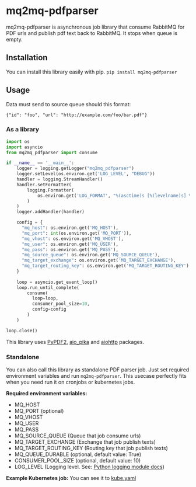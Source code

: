 
# mq2mq-pdfparser

mq2mq-pdfparser is asynchronous job library that consume RabbitMQ for PDF urls and publish pdf text back to RabbitMQ. It stops when queue is empty.

## Installation

You can install this library easily with pip.
`pip install mq2mq-pdfparser` 

## Usage

Data must send to source queue should this format: 

`{"id": "foo", "url": "http://example.com/foo/bar.pdf"}`


### As a library
```py
import os
import asyncio
from mq2mq_pdfparser import consume

if __name__ == '__main__':
    logger = logging.getLogger("mq2mq_pdfparser")
    logger.setLevel(os.environ.get('LOG_LEVEL', "DEBUG"))
    handler = logging.StreamHandler()
    handler.setFormatter(
        logging.Formatter(
            os.environ.get('LOG_FORMAT', "%(asctime)s [%(levelname)s] %(name)s: %(message)s")
        )
    )
    logger.addHandler(handler)

    config = {
      "mq_host": os.environ.get('MQ_HOST'),
	  "mq_port": int(os.environ.get('MQ_PORT')), 
	  "mq_vhost": os.environ.get('MQ_VHOST'),
	  "mq_user": os.environ.get('MQ_USER'),
	  "mq_pass": os.environ.get('MQ_PASS'),
	  "mq_source_queue": os.environ.get('MQ_SOURCE_QUEUE'),
      "mq_target_exchange": os.environ.get('MQ_TARGET_EXCHANGE'),
      "mq_target_routing_key": os.environ.get('MQ_TARGET_ROUTING_KEY')
    }
  
    loop = asyncio.get_event_loop()
    loop.run_until_complete(
        consume(
          loop=loop,
          consumer_pool_size=10,
          config=config
        )
    )

loop.close()
```

This library uses [PyPDF2](https://pythonhosted.org/PyPDF2/),  [aio_pika](https://aio-pika.readthedocs.io/en/latest/) and [aiohttp](https://docs.aiohttp.org/en/stable/) packages.


### Standalone
You can also call this library as standalone PDF parser job.  Just set required environment variables and run `mq2mq-pdfparser`. This usecase perfectly fits when you need run it on cronjobs or kubernetes jobs. 

**Required environment variables:**
- MQ_HOST
- MQ_PORT (optional)
- MQ_VHOST
- MQ_USER
- MQ_PASS
- MQ_SOURCE_QUEUE (Queue that job consume urls)
- MQ_TARGET_EXCHANGE (Exchange that job publish texts)
- MQ_TARGET_ROUTING_KEY (Routing key that job publish texts)
- MQ_QUEUE_DURABLE (optional, default value: True)
- CONSUMER_POOL_SIZE (optional, default value: 10)
- LOG_LEVEL (Logging level. See: [Python logging module docs](https://docs.python.org/3/library/logging.html#logging-levels))

**Example Kubernetes job:** 
 You can see it to [kube.yaml](kube.yaml)

